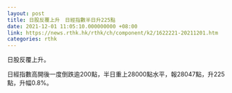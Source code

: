 ```yaml
---
layout: post
title: 日股反覆上升　日經指數半日升225點
date: 2021-12-01 11:05:10.000000000 +08:00
link: https://news.rthk.hk/rthk/ch/component/k2/1622221-20211201.htm
categories: rthk
---
```


日股反覆上升。

日經指數高開後一度倒跌逾200點，半日重上28000點水平，報28047點，升225點，升幅0.8%。
